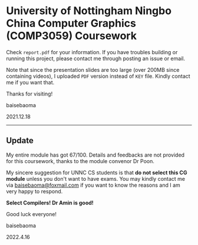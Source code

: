 # University of Nottingham Ningbo China Computer Graphics (COMP3059) Coursework

Check `report.pdf` for your information. If you have troubles building or running this project, please contact me through posting an issue or email.

Note that since the presentation slides are too large (over 200MB since containing videos), I uploaded `PDF` version instead of `KEY` file. Kindly contact me if you want that.

Thanks for visiting!

baisebaoma

2021.12.18

---

## Update

My entire module has got 67/100. Details and feedbacks are not provided for this coursework, thanks to the module convenor Dr Poon. 

My sincere suggestion for UNNC CS students is that **do not select this CG module** unless you don't want to have exams. You may kindly contact me via baisebaoma@foxmail.com if you want to know the reasons and I am very happy to respond.

**Select Compilers! Dr Amin is good!**

Good luck everyone!

baisebaoma

2022.4.16
